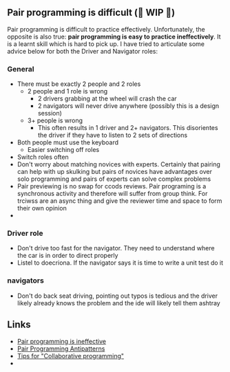 ## Pair programming is difficult (🚧 WIP  🚧)
Pair programming is difficult to practice effectively. Unfortunately, the opposite is also true: **pair programming is easy to practice ineffectively**. It is a learnt skill which is hard to pick up. I have tried to articulate some advice below for both the Driver and Navigator roles:
### General 
- There must be exactly 2 people and 2 roles 
	- 2 people and 1 role is wrong 
		- 2 drivers grabbing at the wheel will crash the car 
		- 2 navigators will never drive anywhere (possibly this is a design session)
	- 3+ people is wrong 
		- This often results in 1 driver and 2+ navigators. This disorientes the driver if they have to listen to 2 sets of directions 
- Both people must use the keyboard 
	- Easier switching off roles 
- Switch roles often
- Don't worry about matching novices with experts. Certainly that pairing can help with up skulking but pairs of novices have advantages over solo programming and pairs of experts can solve complex problems 
- Pair previewing is no swap for ccods reviews. Pair programing is a synchronous activity and therefore will suffer from group think. For trciwss are an async thing and give the reviewer time and space to form their own opinion 
- 
### Driver role  
- Don't drive too fast for the navigator. They need to understand where the car is in order to direct properly
- Listel to doecriona. If the navigator says it is time to write a unit test do it 
### navigators 
- Don't do back seat driving, pointing out typos is tedious and the driver likely already knows the problem and the ide will likely tell them ashtray
## Links
- [Pair programming is ineffective](https://matt-rickard.com/against-pair-programming/)
- [Pair Programming Antipatterns](https://tuple.app/pair-programming-guide/antipatterns)
- [Tips for "Collaborative programming"](https://vtorosyan.github.io/collaborative-programming/)
- 